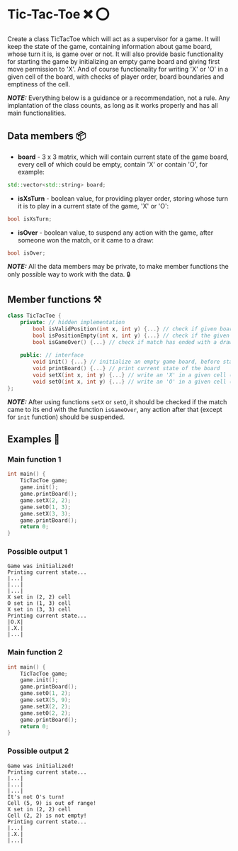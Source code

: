 # Tic-Tac-Toe :x: :o:
Create a class TicTacToe which will act as a supervisor for a game.
It will keep the state of the game,
containing information about game board, whose turn it is, is game over or not.
It will also provide basic functionality for starting the game by initializing an empty game board and
giving first move permission to 'X'.
And of course functionality for writing 'X' or 'O' in a given cell of the board, with checks of player order,
board boundaries and emptiness of the cell.

***NOTE:*** Everything below is a guidance or a recommendation, not a rule.
Any implantation of the class counts, as long as it works properly and has all main functionalities.

## Data members :package:
* **board** - 3 x 3 matrix, which will contain current state of the game board,
every cell of which could be empty, contain 'X' or contain 'O', for example:
```c++
std::vector<std::string> board;
```
* **isXsTurn** - boolean value, for providing player order,
storing whose turn it is to play in a current state of the game, 'X' or 'O':
```c++
bool isXsTurn;
```
* **isOver** - boolean value, to suspend any action with the game, after someone won the match, or it came to a draw:
```c++
bool isOver;
```
***NOTE:*** All the data members may be private,
to make member functions the only possible way to work with the data. :lock:

## Member functions :hammer_and_pick:
```c++
class TicTacToe {
    private: // hidden implementation
        bool isValidPosition(int x, int y) {...} // check if given board cell is in (3 x 3) matrix range
        bool isPositionEmpty(int x, int y) {...} // check if the given board cell doesn't contain 'X' or 'O'
        bool isGameOver() {...} // check if match has ended with a draw or with a win of the players, set isOver variable to true
        
    public: // interface
        void init() {...} // initialize an empty game board, before starting the game
        void printBoard() {...} // print current state of the board
        void setX(int x, int y) {...} // write an 'X' in a given cell (x, y), with checks for validity and emptiness of the cell 
        void setO(int x, int y) {...} // write an 'O' in a given cell (x, y), with checks for validity and emptiness of the cell
};
```
***NOTE:*** After using functions `setX` or `setO`, it should be checked if the match came to its end with the function `isGameOver`,
any action after that (except for `init` function) should be suspended.

## Examples :game_die:
### Main function 1
```c++
int main() {
    TicTacToe game;
    game.init();
    game.printBoard();
    game.setX(2, 2);
    game.setO(1, 3);
    game.setX(3, 3);
    game.printBoard();
    return 0;
}
```

### Possible output 1
```
Game was initialized!
Printing current state...
|...|
|...|
|...|
X set in (2, 2) cell
O set in (1, 3) cell
X set in (3, 3) cell
Printing current state...
|O.X|
|.X.|
|...|
```

### Main function 2
```c++
int main() {
    TicTacToe game;
    game.init();
    game.printBoard();
    game.setO(1, 2);
    game.setX(5, 9);
    game.setX(2, 2);
    game.setO(2, 2);
    game.printBoard();
    return 0;
}
```

### Possible output 2
```
Game was initialized!
Printing current state...
|...|
|...|
|...|
It's not O's turn!
Cell (5, 9) is out of range!
X set in (2, 2) cell
Cell (2, 2) is not empty!
Printing current state...
|...|
|.X.|
|...|
```